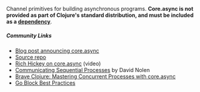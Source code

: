Channel primitives for building asynchronous programs. **Core.async is not provided as part of Clojure's standard distribution, and must be included as a [dependency](https://github.com/clojure/core.async#releases-and-dependency-information)**.


##### Community Links

* [Blog post announcing core.async](https://clojure.org/news/2013/06/28/clojure-clore-async-channels)
* [Source repo](https://github.com/clojure/core.async)
* [Rich Hickey on core.async](http://www.infoq.com/presentations/clojure-core-async) (video)
* [Communicating Sequential Processes](http://swannodette.github.io/2013/07/12/communicating-sequential-processes) by David Nolen
* [Brave Clojure: Mastering Concurrent Processes with core.async](http://www.braveclojure.com/core-async/)
* [Go Block Best Practices](https://github.com/clojure/core.async/wiki/Go-Block-Best-Practices)
